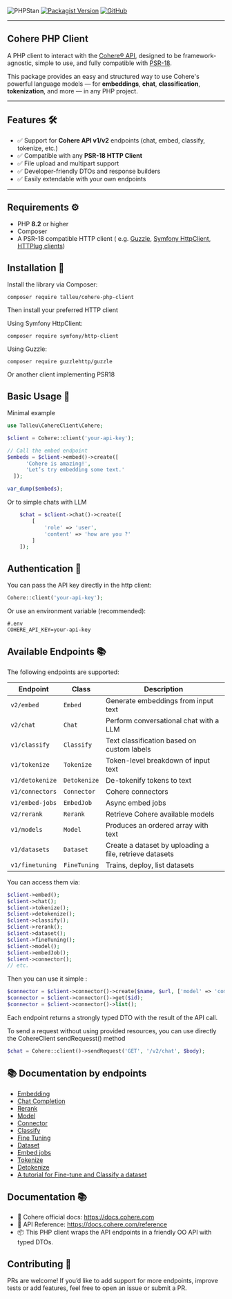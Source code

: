 ![PHPStan](https://img.shields.io/badge/PHPStan-OK-brightgreen)
[![Packagist Version](https://img.shields.io/packagist/v/talleu/cohere-php-client.svg)](https://packagist.org/packages/talleu/cohere-php-client)
[![GitHub](https://img.shields.io/github/license/clementtalleu/cohere-php-client.svg)](https://github.com/averias/phpredis-json)


---------
## Cohere PHP Client

A PHP client to interact with the [Cohere® API](https://cohere.com/), designed to be framework-agnostic, simple to use,
and fully compatible with [PSR-18](https://www.php-fig.org/psr/psr-18/).

This package provides an easy and structured way to use Cohere's powerful language models — for **embeddings**, **chat**,
**classification**, **tokenization**, and more — in any PHP project.

---

## Features 🛠️

- ✅ Support for **Cohere API v1/v2** endpoints (chat, embed, classify, tokenize, etc.)
- ✅ Compatible with any **PSR-18 HTTP Client**
- ✅ File upload and multipart support
- ✅ Developer-friendly DTOs and response builders
- ✅ Easily extendable with your own endpoints

---

## Requirements ⚙️

- PHP **8.2** or higher
- Composer
- A PSR-18 compatible HTTP client (
  e.g. [Guzzle](https://github.com/guzzle/guzzle), [Symfony HttpClient](https://symfony.com/doc/current/http_client.html), [HTTPlug clients](https://packagist.org/providers/php-http/client-implementation))


## Installation 📝

Install the library via Composer:

```
composer require talleu/cohere-php-client
```

Then install your preferred HTTP client

Using Symfony HttpClient:

```
composer require symfony/http-client
```

Using Guzzle:

```
composer require guzzlehttp/guzzle
```

Or another client implementing PSR18

## Basic Usage 🎯

Minimal example

```php
use Talleu\CohereClient\Cohere;

$client = Cohere::client('your-api-key'); 

// Call the embed endpoint
$embeds = $client->embed()->create([
      'Cohere is amazing!',
      'Let’s try embedding some text.'
  ]);

var_dump($embeds);
```

Or to simple chats with LLM

```php
    $chat = $client->chat()->create([
        [
            'role' => 'user',
            'content' => 'how are you ?'
        ]
    ]);
```

## Authentication 🔐

You can pass the API key directly in the http client:

```php
Cohere::client('your-api-key');
```

Or use an environment variable (recommended):

```dotenv
#.env
COHERE_API_KEY=your-api-key
``` 

## Available Endpoints 📚

The following endpoints are supported:

| Endpoint        | Class        | Description                                             |
|-----------------|--------------|---------------------------------------------------------|
| `v2/embed`      | `Embed`      | Generate embeddings from input text                     |
| `v2/chat`       | `Chat`       | Perform conversational chat with a LLM                  |
| `v1/classify`   | `Classify`   | Text classification based on custom labels              |
| `v1/tokenize`   | `Tokenize`   | Token-level breakdown of input text                     |
| `v1/detokenize` | `Detokenize` | De-tokenify tokens to text                              |
| `v1/connectors` | `Connector`  | Cohere connectors                                       |
| `v1/embed-jobs` | `EmbedJob`   | Async embed jobs                                        |
| `v2/rerank`     | `Rerank`     | Retrieve Cohere available models                        |
| `v1/models`     | `Model`      | Produces an ordered array with text                     |
| `v1/datasets`   | `Dataset`    | Create a dataset by uploading a file, retrieve datasets |
| `v1/finetuning`   | `FineTuning` | Trains, deploy, list datasets                           |

You can access them via:

```php
$client->embed();
$client->chat();
$client->tokenize();
$client->detokenize();
$client->classify();
$client->rerank();
$client->dataset();
$client->fineTuning();
$client->model();
$client->embedJob();
$client->connector();
// etc.
```

Then you can use it simple :

```php
$connector = $client->connector()->create($name, $url, ['model' => 'command-a-03-2025']);
$connector = $client->connector()->get($id);
$connector = $client->connector()->list();
```

Each endpoint returns a strongly typed DTO with the result of the API call.

To send a request without using provided resources, you can use directly the CohereClient sendRequesst() method

```php
$chat = Cohere::client()->sendRequest('GET', '/v2/chat', $body);
```

## 📚 Documentation by endpoints

- [Embedding](docs/embed.md)
- [Chat Completion](docs/chat.md)
- [Rerank](docs/rerank.md)
- [Model](docs/model.md)
- [Connector](docs/connector.md)
- [Classify](docs/classify.md)
- [Fine Tuning](docs/fine-tuning.md)
- [Dataset](docs/dataset.md)
- [Embed jobs](docs/embed-job.md)
- [Tokenize](docs/tokenize.md)
- [Detokenize](docs/detokenize.md)
- [A tutorial for Fine-tune and Classify a dataset](docs/embed-job.md)

## Documentation 📚

- 🧠 Cohere official docs: https://docs.cohere.com
- 📘 API Reference: https://docs.cohere.com/reference
- 📦 This PHP client wraps the API endpoints in a friendly OO API with typed DTOs.

## Contributing 🤝

PRs are welcome! If you’d like to add support for more endpoints, improve tests or add features, feel free to open an
issue or submit a PR.